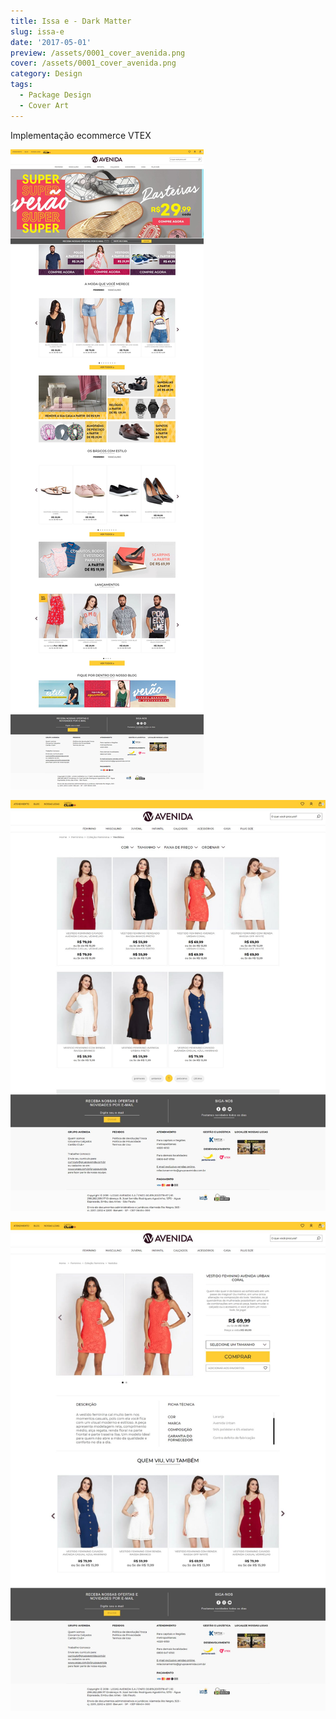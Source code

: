 ```yaml
---
title: Issa e - Dark Matter
slug: issa-e
date: '2017-05-01'
preview: /assets/0001_cover_avenida.png
cover: /assets/0001_cover_avenida.png
category: Design
tags:
  - Package Design
  - Cover Art
---
```

Implementação ecommerce VTEX

![](/assets/grupoavenida_01.jpg)

![](/assets/grupoavenida_02.jpg)

![](/assets/grupoavenida_03.jpg)

